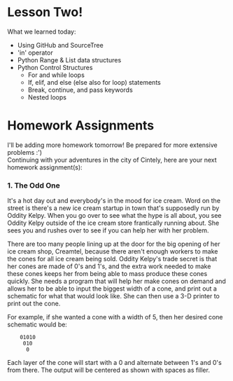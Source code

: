 # Lesson Two!
What we learned today:

  * Using GitHub and SourceTree
  * 'in' operator
  * Python Range & List data structures
  * Python Control Structures
    * For and while loops
    * If, elif, and else (else also for loop) statements
    * Break, continue, and pass keywords
    * Nested loops

# Homework Assignments
I'll be adding more homework tomorrow! Be prepared for more extensive problems :')  
Continuing with your adventures in the city of Cintely, here are your next homework assignment(s):

### 1. The Odd One
It's a hot day out and everybody's in the mood for ice cream. Word on the street is there's a new ice cream startup in town that's supposedly run by Oddity Kelpy. When you go over to see what the hype is all about, you see Oddity Kelpy outside of the ice cream store frantically running about. She sees you and rushes over to see if you can help her with her problem. 

There are too many people lining up at the door for the big opening of her ice cream shop, Creamtel, because there aren't enough workers to make the cones for all ice cream being sold. Oddity Kelpy's trade secret is that her cones are made of 0's and 1's, and the extra work needed to make these cones keeps her from being able to mass produce these cones quickly. She needs a program that will help her make cones on demand and allows her to be able to input the biggest width of a cone, and print out a schematic for what that would look like. She can then use a 3-D printer to print out the cone.

For example, if she wanted a cone with a width of 5, then her desired cone schematic would be:

```
    01010
     010
      0
```

Each layer of the cone will start with a 0 and alternate between 1's and 0's from there. The output will be centered as shown with spaces as filler.